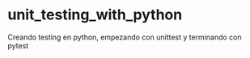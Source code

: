 # unit_testing_with_python
Creando testing en python, empezando con unittest y terminando con pytest
